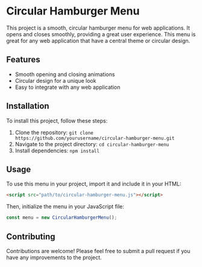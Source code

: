 # Circular Hamburger Menu

This project is a smooth, circular hamburger menu for web applications. It opens and closes smoothly, providing a great user experience. This menu is great for any web application that have a central theme or circular design.

## Features

- Smooth opening and closing animations
- Circular design for a unique look
- Easy to integrate with any web application

## Installation

To install this project, follow these steps:

1. Clone the repository: `git clone https://github.com/yourusername/circular-hamburger-menu.git`
2. Navigate to the project directory: `cd circular-hamburger-menu`
3. Install dependencies: `npm install`

## Usage

To use this menu in your project, import it and include it in your HTML:

```html
<script src="path/to/circular-hamburger-menu.js"></script>
```

Then, initialize the menu in your JavaScript file:

```javascript
const menu = new CircularHamburgerMenu();
```

## Contributing

Contributions are welcome! Please feel free to submit a pull request if you have any improvements to the project.